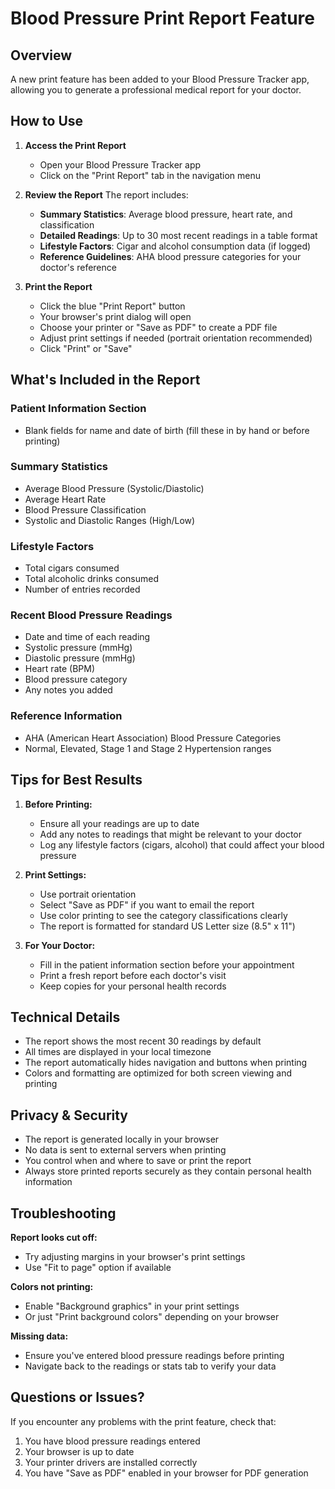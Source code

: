 # Blood Pressure Print Report Feature

## Overview
A new print feature has been added to your Blood Pressure Tracker app, allowing you to generate a professional medical report for your doctor.

## How to Use

1. **Access the Print Report**
   - Open your Blood Pressure Tracker app
   - Click on the "Print Report" tab in the navigation menu

2. **Review the Report**
   The report includes:
   - **Summary Statistics**: Average blood pressure, heart rate, and classification
   - **Detailed Readings**: Up to 30 most recent readings in a table format
   - **Lifestyle Factors**: Cigar and alcohol consumption data (if logged)
   - **Reference Guidelines**: AHA blood pressure categories for your doctor's reference

3. **Print the Report**
   - Click the blue "Print Report" button
   - Your browser's print dialog will open
   - Choose your printer or "Save as PDF" to create a PDF file
   - Adjust print settings if needed (portrait orientation recommended)
   - Click "Print" or "Save"

## What's Included in the Report

### Patient Information Section
- Blank fields for name and date of birth (fill these in by hand or before printing)

### Summary Statistics
- Average Blood Pressure (Systolic/Diastolic)
- Average Heart Rate
- Blood Pressure Classification
- Systolic and Diastolic Ranges (High/Low)

### Lifestyle Factors
- Total cigars consumed
- Total alcoholic drinks consumed
- Number of entries recorded

### Recent Blood Pressure Readings
- Date and time of each reading
- Systolic pressure (mmHg)
- Diastolic pressure (mmHg)
- Heart rate (BPM)
- Blood pressure category
- Any notes you added

### Reference Information
- AHA (American Heart Association) Blood Pressure Categories
- Normal, Elevated, Stage 1 and Stage 2 Hypertension ranges

## Tips for Best Results

1. **Before Printing:**
   - Ensure all your readings are up to date
   - Add any notes to readings that might be relevant to your doctor
   - Log any lifestyle factors (cigars, alcohol) that could affect your blood pressure

2. **Print Settings:**
   - Use portrait orientation
   - Select "Save as PDF" if you want to email the report
   - Use color printing to see the category classifications clearly
   - The report is formatted for standard US Letter size (8.5" x 11")

3. **For Your Doctor:**
   - Fill in the patient information section before your appointment
   - Print a fresh report before each doctor's visit
   - Keep copies for your personal health records

## Technical Details

- The report shows the most recent 30 readings by default
- All times are displayed in your local timezone
- The report automatically hides navigation and buttons when printing
- Colors and formatting are optimized for both screen viewing and printing

## Privacy & Security

- The report is generated locally in your browser
- No data is sent to external servers when printing
- You control when and where to save or print the report
- Always store printed reports securely as they contain personal health information

## Troubleshooting

**Report looks cut off:**
- Try adjusting margins in your browser's print settings
- Use "Fit to page" option if available

**Colors not printing:**
- Enable "Background graphics" in your print settings
- Or just "Print background colors" depending on your browser

**Missing data:**
- Ensure you've entered blood pressure readings before printing
- Navigate back to the readings or stats tab to verify your data

## Questions or Issues?

If you encounter any problems with the print feature, check that:
1. You have blood pressure readings entered
2. Your browser is up to date
3. Your printer drivers are installed correctly
4. You have "Save as PDF" enabled in your browser for PDF generation

